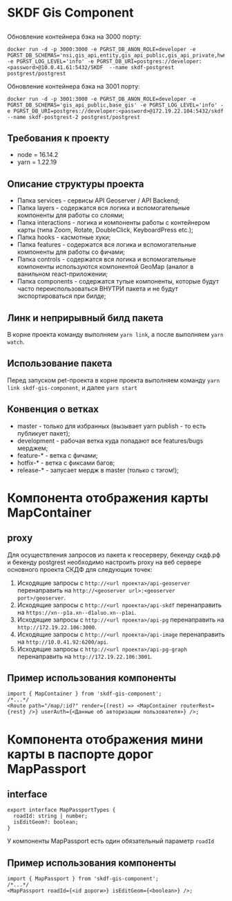 # SKDF Gis Component

##

Обновление контейнера бэка на 3000 порту:

```
docker run -d -p 3000:3000 -e PGRST_DB_ANON_ROLE=developer -e PGRST_DB_SCHEMAS='nsi,gis_api,entity,gis_api_public,gis_api_private,hwm,gis,diag,command_api,query_api' -e PGRST_LOG_LEVEL='info' -e PGRST_DB_URI=postgres://developer:<password>@10.0.41.61:5432/SKDF  --name skdf-postgrest postgrest/postgrest
```

Обновление контейнера бэка на 3001 порту:

```
docker run -d -p 3001:3000 -e PGRST_DB_ANON_ROLE=developer -e PGRST_DB_SCHEMAS='gis_api_public,base_gis' -e PGRST_LOG_LEVEL='info' -e PGRST_DB_URI=postgres://developer:<password>@172.19.22.104:5432/skdf  --name skdf-postgrest-2 postgrest/postgrest
```

## Требования к проекту

- node = 16.14.2
- yarn = 1.22.19

## Описание структуры проекта

- Папка services - сервисы API Geoserver / API Backend;
- Папка layers - содержатся вся логика и вспомогательные компоненты для работы со слоями;
- Папка interactions - логика и компоненты работы с контейнером карты (типа Zoom, Rotate, DoubleClick, KeyboardPress etc.);
- Папка hooks - касмотные хуки;
- Папка features - содержатся вся логика и вспомогательные компоненты для работы со фичами;
- Папка controls - содержатся вся логика и вспомогательные компоненты используются компонентой GeoMap (аналог <App/> в ванильном react-приложении;
- Папка components - содержатся тупые компоненты, которые будут часто переиспользоваться ВНУТРИ пакета и не будут экспортироваться при билде;

## Линк и неприрывный билд пакета

В корне проекта команду выполняем `yarn link`, а после выполняем `yarn watch`.

## Использование пакета

Перед запуском pet-проекта в корне проекта выполняем команду `yarn link skdf-gis-component`, и далее `yarn start`

## Конвенция о ветках

- master - только для избранных (вызывает yarn publish - то есть публикует пакет);
- development - рабочая ветка куда попадают все features/bugs мерджем;
- feature-\* - ветка с фичами;
- hotfix-\* - ветка с фиксами багов;
- release-\* - запусает мердж в master (только с тэгом!);

##

# Компонента отображения карты MapContainer

## proxy

Для осуществления запросов из пакета к геосерверу, бекенду скдф.рф и бекенду postgrest необходимо настроить proxy на веб сервере основного проекта СКДФ для следующих точек:

1. Исходящие запросы с `http://<url проекта>/api-geoserver` перенаправить на `http://<geoserver url>:<geoserver port>/geoserver`.
2. Исходящие запросы с `http://<url проекта>/api-skdf` перенаправить на `https://xn--p1a.xn--d1aluo.xn--p1ai`.
3. Исходящие запросы с `http://<url проекта>/api-pg` перенаправить на `http://172.19.22.106:3000`.
4. Исходящие запросы с `http://<url проекта>/api-image` перенаправить на `http://10.0.41.92:6200/api`.
5. Исходящие запросы с `http://<url проекта>/api-pg-graph` перенаправить на `http://172.19.22.106:3001`.

## Пример использования компоненты

```tsx
import { MapContainer } from 'skdf-gis-component';
/*...*/
<Route path="/map/:id?" render={(rest) => <MapContainer routerRest={rest} />} userAuth={<Данные об авторизации пользователя>} />;
```

# Компонента отображения мини карты в паспорте дорог MapPassport

## interface

```
export interface MapPassportTypes {
  roadId: string | number;
  isEditGeom?: boolean;
}
```

У компоненты MapPassport есть один обязательный параметр `roadId`

## Пример использования компоненты

```tsx
import { MapPassport } from 'skdf-gis-component';
/*...*/
<MapPassport roadId={<id дороги>} isEditGeom={<boolean>} />;
```
